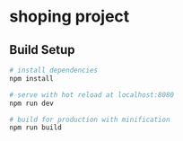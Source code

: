 # shoping project

## Build Setup

``` bash
# install dependencies
npm install

# serve with hot reload at localhost:8080
npm run dev

# build for production with minification
npm run build
```
